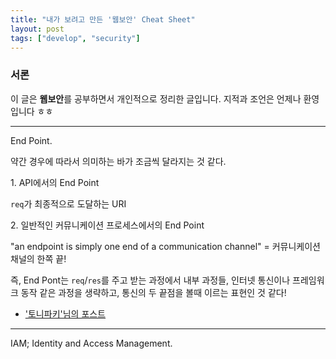 ```yaml
---
title: "내가 보려고 만든 '웹보안' Cheat Sheet"
layout: post
tags: ["develop", "security"]
---
```


### 서론
이 글은 **웹보안**를 공부하면서 개인적으로 정리한 글입니다. 지적과 조언은 언제나 환영입니다 ㅎㅎ

<hr/>

<span class="statement-title">End Point.</span><br>

약간 경우에 따라서 의미하는 바가 조금씩 달라지는 것 같다.

1\. API에서의 End Point

`req`가 최종적으로 도달하는 URI

2\. 일반적인 커뮤니케이션 프로세스에서의 End Point

"an endpoint is simply one end of a communication channel" = 커뮤니케이션 채널의 한쪽 끝!

즉, End Pont는 `req`/`res`를 주고 받는 과정에서 내부 과정들, 인터넷 통신이나 프레임워크 동작 같은 과정을 생략하고, 통신의 두 끝점을 볼때 이르는 표현인 것 같다!

- ['토니파키'님의 포스트](https://toneyparky.tistory.com/6)

<hr/>

<span class="statement-title">IAM; Identity and Access Management.</span><br>
